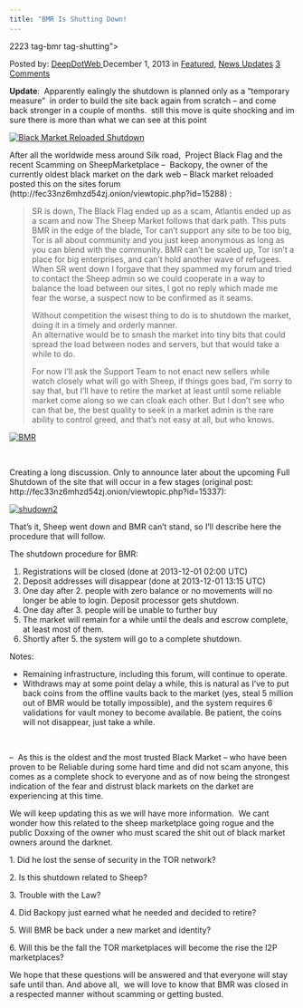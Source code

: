 ```yaml
---
title: "BMR Is Shutting Down!
---
```

2223  tag-bmr tag-shutting">

<span>Posted by: <a href="https://www.deepdotweb.com/author/admin/" title="">DeepDotWeb </a></span>
<span>December 1, 2013</span>
<span>in <a href="https://www.deepdotweb.com/category/deepdot-news/" rel="category tag">Featured</a>, <a href="https://www.deepdotweb.com/category/news-updates/" rel="category tag">News Updates</a></span>
<span><a href="https://www.deepdotweb.com/2013/12/01/bmr-is-shutting-down/#comments">3 Comments</a></span>


<div>
<div>
<p><strong>Update</strong>:  Apparently ealingly the shutdown is planned only as a &#8220;temporary measure&#8221;  in order to build the site back again from scratch &#8211; and come back stronger in a couple of months.  still this move is quite shocking and im sure there is more than what we can see at this point</p>
<p><a href="/imgs/2013/12/Bmr2.jpg"><img class="aligncenter size-full wp-image-2236" alt="Black Market Reloaded Shutdown" src="/imgs/2013/12/Bmr2.jpg" width="546" height="232" srcset="/imgs/2013/12/Bmr2.jpg 1331w, /imgs/2013/12/Bmr2-300x128.jpg 300w, /imgs/2013/12/Bmr2-1024x435.jpg 1024w" sizes="(max-width: 546px) 100vw, 546px" /></a></p>
<p>After all the worldwide mess around Silk road,  Project Black Flag and the recent Scamming on SheepMarketplace &#8211;  Backopy, the owner of the currently oldest black market on the dark web &#8211; Black market reloaded posted this on the sites forum (http://fec33nz6mhzd54zj.onion/viewtopic.php?id=15288) :</p>
<div>
<blockquote><p>SR is down, The Black Flag ended up as a scam, Atlantis ended up as a scam and now The Sheep Market follows that dark path. This puts BMR in the edge of the blade, Tor can&#8217;t support any site to be too big, Tor is all about community and you just keep anonymous as long as you can blend with the community. BMR can&#8217;t be scaled up, Tor isn&#8217;t a place for big enterprises, and can&#8217;t hold another wave of refugees.<br />
    When SR went down I forgave that they spammed my forum and tried to contact the Sheep admin so we could cooperate in a way to balance the load between our sites, I got no reply which made me fear the worse, a suspect now to be confirmed as it seams.</p>
<p>Without competition the wisest thing to do is to shutdown the market, doing it in a timely and orderly manner.<br />
    An alternative would be to smash the market into tiny bits that could spread the load between nodes and servers, but that would take a while to do.</p>
<p>For now I&#8217;ll ask the Support Team to not enact new sellers while watch closely what will go with Sheep, if things goes bad, I&#8217;m sorry to say that, but I&#8217;ll have to retire the market at least until some reliable market come along so we can cloak each other. But I don&#8217;t see who can that be, the best quality to seek in a market admin is the rare ability to control greed, and that&#8217;s not easy at all, but who knows.</p></blockquote>
</div>
<p><a href="/imgs/2013/12/BMR.jpg"><img class="aligncenter size-full wp-image-2224" alt="BMR" src="/imgs/2013/12/BMR.jpg" width="909" height="282" srcset="/imgs/2013/12/BMR.jpg 1102w, /imgs/2013/12/BMR-300x93.jpg 300w, /imgs/2013/12/BMR-1024x318.jpg 1024w" sizes="(max-width: 909px) 100vw, 909px" /></a></p>
<p>&nbsp;</p>
<p>Creating a long discussion. Only to announce later about the upcoming Full Shutdown of the site that will occur in a few stages (original post: http://fec33nz6mhzd54zj.onion/viewtopic.php?id=15337):</p>
<p><a href="/imgs/2013/12/shudown2.jpg"><img class="aligncenter size-full wp-image-2225" alt="shudown2" src="/imgs/2013/12/shudown2.jpg" width="600" height="259" srcset="/imgs/2013/12/shudown2.jpg 1081w, /imgs/2013/12/shudown2-300x130.jpg 300w, /imgs/2013/12/shudown2-1024x442.jpg 1024w" sizes="(max-width: 600px) 100vw, 600px" /></a></p>
<p>That&#8217;s it, Sheep went down and BMR can&#8217;t stand, so I&#8217;ll describe here the procedure that will follow.</p>
<p>The shutdown procedure for BMR:</p>
<ol>
<li>Registrations will be closed (done at 2013-12-01 02:00 UTC)</li>
<li>Deposit addresses will disappear (done at 2013-12-01 13:15 UTC)</li>
<li>One day after 2. people with zero balance or no movements will no longer be able to login. Deposit processor gets shutdown.</li>
<li>One day after 3. people will be unable to further buy</li>
<li>The market will remain for a while until the deals and escrow complete, at least most of them.</li>
<li>Shortly after 5. the system will go to a complete shutdown.</li>
</ol>
<p>Notes:</p>
<ul>
<li>Remaining infrastructure, including this forum, will continue to operate.</li>
<li>Withdraws may at some point delay a while, this is natural as I&#8217;ve to put back coins from the offline vaults back to the market (yes, steal 5 million out of BMR would be totally impossible), and the system requires 6 validations for vault money to become available. Be patient, the coins will not disappear, just take a while.</li>
</ul>
<p>&nbsp;</p>
<p>&#8211;  As this is the oldest and the most trusted Black Market &#8211; who have been proven to be Reliable during some hard time and did not scam anyone, this comes as a complete shock to everyone and as of now being the strongest indication of the fear and distrust black markets on the darket are experiencing at this time.</p>
<p>We will keep updating this as we will have more information.  We cant wonder how this related to the sheep marketplace going rogue and the public Doxxing of the owner who must scared the shit out of black market owners around the darknet.</p>
<p>1. Did he lost the sense of security in the TOR network?</p>
<p>2. Is this shutdown related to Sheep?</p>
<p>3. Trouble with the Law?</p>
<p>4. Did Backopy just earned what he needed and decided to retire?</p>
<p>5. Will BMR be back under a new market and identity?</p>
<p>6. Will this be the fall the TOR marketplaces will become the rise the I2P marketplaces?</p>
<p>We hope that these questions will be answered and that everyone will stay safe until than. And above all,  we will love to know that BMR was closed in a respected manner without scamming or getting busted.</p>
<p>&nbsp;</p>
</div>
</div>
</div>
<span style="display:none"><a href="https://www.deepdotweb.com/tag/bmr/" rel="tag">bmr</a> <a href="https://www.deepdotweb.com/tag/shutting/" rel="tag">shutting</a>

Updated: 2013-12-01